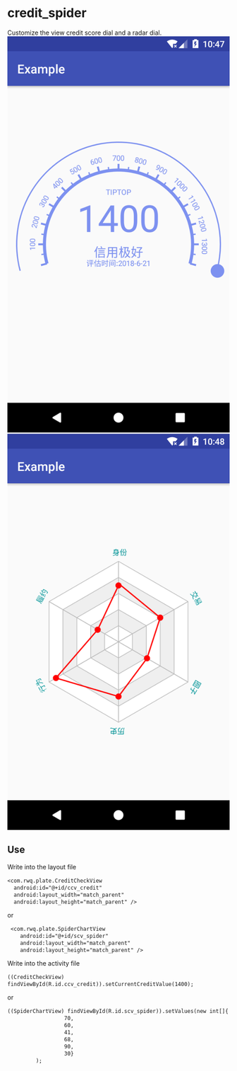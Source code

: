 # credit_spider
Customize the view credit score dial and a radar dial.
![credit_img](https://raw.githubusercontent.com/Renwq/credit_spider/master/credit.png)
![spider_img](https://raw.githubusercontent.com/Renwq/credit_spider/master/spider.png)
## Use
Write into the layout file
```
<com.rwq.plate.CreditCheckView
  android:id="@+id/ccv_credit"
  android:layout_width="match_parent"
  android:layout_height="match_parent" />
```
or
```
 <com.rwq.plate.SpiderChartView
    android:id="@+id/scv_spider"
    android:layout_width="match_parent"
    android:layout_height="match_parent" />
```
Write into the activity file
```
((CreditCheckView) findViewById(R.id.ccv_credit)).setCurrentCreditValue(1400);
```
or
```
((SpiderChartView) findViewById(R.id.scv_spider)).setValues(new int[]{
                  70,
                  60,
                  41,
                  68,
                  90,
                  30}
         );
```
